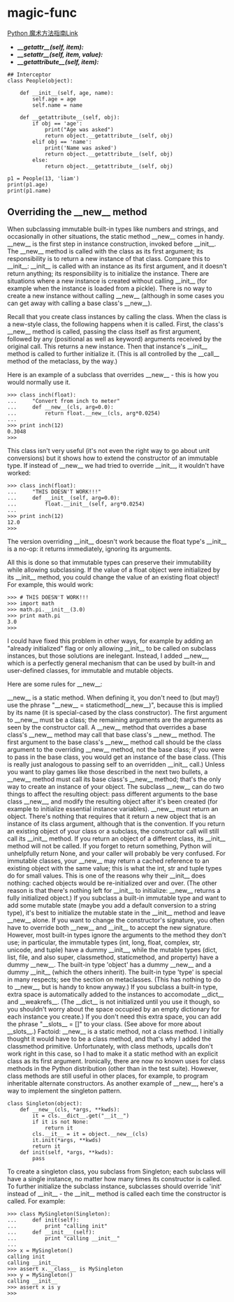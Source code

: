 # magic-func

[Python 魔术方法指南Link](http://pycoders-weekly-chinese.readthedocs.io/en/latest/issue6/a-guide-to-pythons-magic-methods.html)

* _**\_\_getattr\_\_\(self, item\):**_
* _**\_\_setattr\_\_\(self, item, value\):**_
* _**\_\_getattribute\_\_\(self, item\):**_

```text
## Interceptor
class People(object):

    def __init__(self, age, name):
        self.age = age
        self.name = name

    def __getattribute__(self, obj):
        if obj == 'age':
            print("Age was asked")
            return object.__getattribute__(self, obj)
        elif obj == 'name':
            print('Name was asked')
            return object.__getattribute__(self, obj)
        else:
            return object.__getattribute__(self, obj)

p1 = People(13, 'liam')
print(p1.age)
print(p1.name)
```

## Overriding the \_\_new\_\_ method

When subclassing immutable built-in types like numbers and strings, and occasionally in other situations, the static method \_\_new\_\_ comes in handy. \_\_new\_\_ is the first step in instance construction, invoked before \_\_init\_\_. The \_\_new\_\_ method is called with the class as its first argument; its responsibility is to return a new instance of that class. Compare this to \_\_init\_\_: \_\_init\_\_ is called with an instance as its first argument, and it doesn't return anything; its responsibility is to initialize the instance. There are situations where a new instance is created without calling \_\_init\_\_ \(for example when the instance is loaded from a pickle\). There is no way to create a new instance without calling \_\_new\_\_ \(although in some cases you can get away with calling a base class's \_\_new\_\_\).

Recall that you create class instances by calling the class. When the class is a new-style class, the following happens when it is called. First, the class's \_\_new\_\_ method is called, passing the class itself as first argument, followed by any \(positional as well as keyword\) arguments received by the original call. This returns a new instance. Then that instance's \_\_init\_\_ method is called to further initialize it. \(This is all controlled by the \_\_call\_\_ method of the metaclass, by the way.\)

Here is an example of a subclass that overrides \_\_new\_\_ - this is how you would normally use it.

```text
>>> class inch(float):
...     "Convert from inch to meter"
...     def __new__(cls, arg=0.0):
...         return float.__new__(cls, arg*0.0254)
...
>>> print inch(12)
0.3048
>>>
```

This class isn't very useful \(it's not even the right way to go about unit conversions\) but it shows how to extend the constructor of an immutable type. If instead of \_\_new\_\_ we had tried to override \_\_init\_\_, it wouldn't have worked:

```text
>>> class inch(float):
...     "THIS DOESN'T WORK!!!"
...     def __init__(self, arg=0.0):
...         float.__init__(self, arg*0.0254)
...
>>> print inch(12)
12.0
>>>
```

The version overriding \_\_init\_\_ doesn't work because the float type's \_\_init\_\_ is a no-op: it returns immediately, ignoring its arguments.

All this is done so that immutable types can preserve their immutability while allowing subclassing. If the value of a float object were initialized by its \_\_init\_\_ method, you could change the value of an existing float object! For example, this would work:

```text
>>> # THIS DOESN'T WORK!!!
>>> import math
>>> math.pi.__init__(3.0)
>>> print math.pi
3.0
>>>
```

I could have fixed this problem in other ways, for example by adding an "already initialized" flag or only allowing \_\_init\_\_ to be called on subclass instances, but those solutions are inelegant. Instead, I added \_\_new\_\_, which is a perfectly general mechanism that can be used by built-in and user-defined classes, for immutable and mutable objects.

Here are some rules for \_\_new\_\_:

\_\_new\_\_ is a static method. When defining it, you don't need to \(but may!\) use the phrase "\_\_new\_\_ = staticmethod\(\_\_new\_\_\)", because this is implied by its name \(it is special-cased by the class constructor\). The first argument to \_\_new\_\_ must be a class; the remaining arguments are the arguments as seen by the constructor call. A \_\_new\_\_ method that overrides a base class's \_\_new\_\_ method may call that base class's \_\_new\_\_ method. The first argument to the base class's \_\_new\_\_ method call should be the class argument to the overriding \_\_new\_\_ method, not the base class; if you were to pass in the base class, you would get an instance of the base class. \(This is really just analogous to passing self to an overridden \_\_init\_\_ call.\) Unless you want to play games like those described in the next two bullets, a \_\_new\_\_ method must call its base class's \_\_new\_\_ method; that's the only way to create an instance of your object. The subclass \_\_new\_\_ can do two things to affect the resulting object: pass different arguments to the base class \_\_new\_\_, and modify the resulting object after it's been created \(for example to initialize essential instance variables\). \_\_new\_\_ must return an object. There's nothing that requires that it return a new object that is an instance of its class argument, although that is the convention. If you return an existing object of your class or a subclass, the constructor call will still call its \_\_init\_\_ method. If you return an object of a different class, its \_\_init\_\_ method will not be called. If you forget to return something, Python will unhelpfully return None, and your caller will probably be very confused. For immutable classes, your \_\_new\_\_ may return a cached reference to an existing object with the same value; this is what the int, str and tuple types do for small values. This is one of the reasons why their \_\_init\_\_ does nothing: cached objects would be re-initialized over and over. \(The other reason is that there's nothing left for \_\_init\_\_ to initialize: \_\_new\_\_ returns a fully initialized object.\) If you subclass a built-in immutable type and want to add some mutable state \(maybe you add a default conversion to a string type\), it's best to initialize the mutable state in the \_\_init\_\_ method and leave \_\_new\_\_ alone. If you want to change the constructor's signature, you often have to override both \_\_new\_\_ and \_\_init\_\_ to accept the new signature. However, most built-in types ignore the arguments to the method they don't use; in particular, the immutable types \(int, long, float, complex, str, unicode, and tuple\) have a dummy \_\_init\_\_, while the mutable types \(dict, list, file, and also super, classmethod, staticmethod, and property\) have a dummy \_\_new\_\_. The built-in type 'object' has a dummy \_\_new\_\_ and a dummy \_\_init\_\_ \(which the others inherit\). The built-in type 'type' is special in many respects; see the section on metaclasses. \(This has nothing to do to \_\_new\_\_, but is handy to know anyway.\) If you subclass a built-in type, extra space is automatically added to the instances to accomodate \_\_dict\_\_ and \_\_weakrefs\_\_. \(The \_\_dict\_\_ is not initialized until you use it though, so you shouldn't worry about the space occupied by an empty dictionary for each instance you create.\) If you don't need this extra space, you can add the phrase "\_\_slots\_\_ = \[\]" to your class. \(See above for more about \_\_slots\_\_.\) Factoid: \_\_new\_\_ is a static method, not a class method. I initially thought it would have to be a class method, and that's why I added the classmethod primitive. Unfortunately, with class methods, upcalls don't work right in this case, so I had to make it a static method with an explicit class as its first argument. Ironically, there are now no known uses for class methods in the Python distribution \(other than in the test suite\). However, class methods are still useful in other places, for example, to program inheritable alternate constructors. As another example of \_\_new\_\_, here's a way to implement the singleton pattern.

```text
class Singleton(object):
    def __new__(cls, *args, **kwds):
        it = cls.__dict__.get("__it__")
        if it is not None:
            return it
        cls.__it__ = it = object.__new__(cls)
        it.init(*args, **kwds)
        return it
    def init(self, *args, **kwds):
        pass
```

To create a singleton class, you subclass from Singleton; each subclass will have a single instance, no matter how many times its constructor is called. To further initialize the subclass instance, subclasses should override 'init' instead of \_\_init\_\_ - the \_\_init\_\_ method is called each time the constructor is called. For example:

```text
>>> class MySingleton(Singleton):
...     def init(self):
...         print "calling init"
...     def __init___(self):
...         print "calling __init__"
... 
>>> x = MySingleton()
calling init
calling __init__
>>> assert x.__class__ is MySingleton
>>> y = MySingleton()
calling __init__
>>> assert x is y
>>>
```

